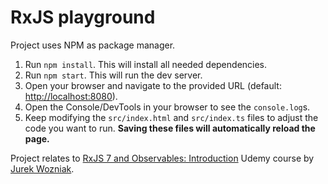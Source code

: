 # RxJS playground

Project uses NPM as package manager.

1. Run `npm install`. This will install all needed dependencies.
2. Run `npm start`. This will run the dev server.
3. Open your browser and navigate to the provided URL (default: [http://localhost:8080](http://localhost:8080/)).
4. Open the Console/DevTools in your browser to see the `console.log`s.
5. Keep modifying the `src/index.html` and `src/index.ts` files to adjust the code you want to run. **Saving these files will automatically reload the page.**

Project relates to [RxJS 7 and Observables: Introduction](https://www.udemy.com/course/rxjs-and-observables) Udemy course by [Jurek Wozniak](https://www.udemy.com/user/jerzy-wozniak).
